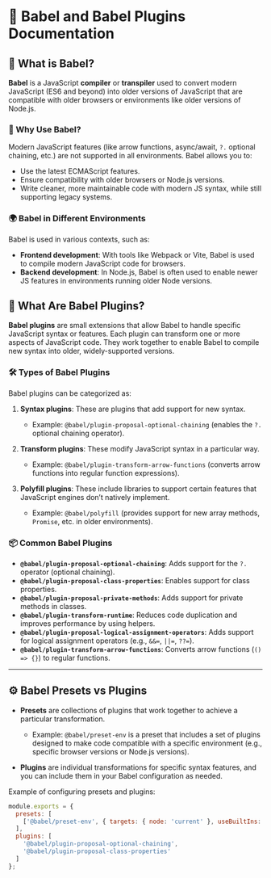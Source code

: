 # 📝 **Babel and Babel Plugins Documentation**

## 📌 What is **Babel**?

**Babel** is a JavaScript **compiler** or **transpiler** used to convert modern JavaScript (ES6 and beyond) into older versions of JavaScript that are compatible with older browsers or environments like older versions of Node.js.

### 🔄 Why Use Babel?

Modern JavaScript features (like arrow functions, async/await, `?.` optional chaining, etc.) are not supported in all environments. Babel allows you to:

- Use the latest ECMAScript features.
- Ensure compatibility with older browsers or Node.js versions.
- Write cleaner, more maintainable code with modern JS syntax, while still supporting legacy systems.

### 🌍 Babel in Different Environments

Babel is used in various contexts, such as:

- **Frontend development**: With tools like Webpack or Vite, Babel is used to compile modern JavaScript code for browsers.
- **Backend development**: In Node.js, Babel is often used to enable newer JS features in environments running older Node versions.

## 🔧 What Are Babel **Plugins**?

**Babel plugins** are small extensions that allow Babel to handle specific JavaScript syntax or features. Each plugin can transform one or more aspects of JavaScript code. They work together to enable Babel to compile new syntax into older, widely-supported versions.

### 🛠️ Types of Babel Plugins

Babel plugins can be categorized as:

1. **Syntax plugins**: These are plugins that add support for new syntax.
   - Example: `@babel/plugin-proposal-optional-chaining` (enables the `?.` optional chaining operator).
   
2. **Transform plugins**: These modify JavaScript syntax in a particular way.
   - Example: `@babel/plugin-transform-arrow-functions` (converts arrow functions into regular function expressions).

3. **Polyfill plugins**: These include libraries to support certain features that JavaScript engines don’t natively implement.
   - Example: `@babel/polyfill` (provides support for new array methods, `Promise`, etc. in older environments).

### 📦 Common Babel Plugins

- **`@babel/plugin-proposal-optional-chaining`**: Adds support for the `?.` operator (optional chaining).
- **`@babel/plugin-proposal-class-properties`**: Enables support for class properties.
- **`@babel/plugin-proposal-private-methods`**: Adds support for private methods in classes.
- **`@babel/plugin-transform-runtime`**: Reduces code duplication and improves performance by using helpers.
- **`@babel/plugin-proposal-logical-assignment-operators`**: Adds support for logical assignment operators (e.g., `&&=`, `||=`, `??=`).
- **`@babel/plugin-transform-arrow-functions`**: Converts arrow functions (`() => {}`) to regular functions.

---

## ⚙️ Babel **Presets** vs **Plugins**

- **Presets** are collections of plugins that work together to achieve a particular transformation. 
  - Example: `@babel/preset-env` is a preset that includes a set of plugins designed to make code compatible with a specific environment (e.g., specific browser versions or Node.js versions).
  
- **Plugins** are individual transformations for specific syntax features, and you can include them in your Babel configuration as needed.

Example of configuring presets and plugins:

```js
module.exports = {
  presets: [
    ['@babel/preset-env', { targets: { node: 'current' }, useBuiltIns: 'usage', corejs: 3 }]
  ],
  plugins: [
    '@babel/plugin-proposal-optional-chaining',
    '@babel/plugin-proposal-class-properties'
  ]
};
